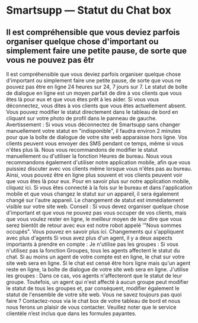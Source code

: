 # Smartsupp — Statut du Chat box
## Il est compréhensible que vous deviez parfois organiser quelque chose d'important ou simplement faire une petite pause, de sorte que vous ne pouvez pas êtr
Il est compréhensible que vous deviez parfois organiser quelque chose d'important ou simplement faire une petite pause, de sorte que vous ne pouvez pas être en ligne 24 heures sur 24, 7 jours sur 7. Le statut de boîte de dialogue en ligne est un moyen parfait de dire à vos clients que vous êtes là pour eux et que vous êtes prêt à les aider. Si vous vous déconnectez, vous dites à vos clients que vous êtes actuellement absent.
Vous pouvez modifier le statut directement dans le tableau de bord en cliquant sur votre photo de profil dans le panneau de gauche.
Avertissement : Si vous vous déconnectez de Smartsupp sans changer manuellement votre statut en "indisponible", il faudra environ 2 minutes pour que la boîte de dialogue de votre site web apparaisse hors ligne. Vos clients peuvent vous envoyer des SMS pendant ce temps, même si vous n'êtes plus là. Nous vous recommandons de modifier le statut manuellement ou d'utiliser la fonction Heures de bureau.
Nous vous recommandons également d'utiliser notre application mobile, afin que vous puissiez discuter avec vos clients même lorsque vous n'êtes pas au bureau. Ainsi, vous pouvez être en ligne plus souvent et vos clients peuvent voir que vous êtes là pour eux. Pour en savoir plus sur notre application mobile, cliquez ici.
Si vous êtes connecté à la fois sur le bureau et dans l'application mobile et que vous changez le statut sur un appareil, il sera également changé sur l'autre appareil. Le changement de statut est immédiatement visible sur votre site web.
Conseil : Si vous devez organiser quelque chose d'important et que vous ne pouvez pas vous occuper de vos clients, mais que vous voulez rester en ligne, le meilleur moyen de leur dire que vous serez bientôt de retour avec eux est notre robot appelé '"Nous sommes occupés". Vous pouvez en savoir plus ici.
Changements qui s'appliquent avec plus d'agents
Si vous avez plus d'un agent, il y a deux aspects importants à prendre en compte :
Je n'utilise pas les groupes : Si vous n'utilisez pas la fonction Groupes, tous les agents affectent le statut du chat. Si au moins un agent de votre compte est en ligne, le chat sur votre site web sera en ligne. Si le chat est censé être hors ligne mais qu'un agent reste en ligne, la boîte de dialogue de votre site web sera en ligne.
J'utilise les groupes : Dans ce cas, vos agents n'affecteront que le statut de leur groupe. Toutefois, un agent qui n'est affecté à aucun groupe peut modifier le statut de tous les groupes et, par conséquent, modifier également le statut de l'ensemble de votre site web.
Vous ne savez toujours pas quoi faire ? Contactez-nous via le chat box de votre tableau de bord et nous nous ferons un plaisir de vous contacter. Veuillez noter que le service clientèle n’est inclus que dans les formules payantes.

